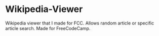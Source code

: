 # Wikipedia-Viewer

Wikipedia viewer that I made for FCC. Allows random article or specific article search. Made for FreeCodeCamp.
